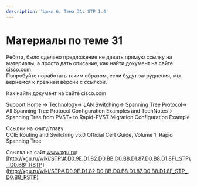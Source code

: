 ```yaml
---
description: 'Цикл 6, Тема 31: STP 1.4'
---
```


# Материалы по теме 31

Ребята, было сделано предложение не давать прямую ссылку на материалы, а просто дать описание, как найти документ на сайте cisco.com  
Попробуйте поработать таким образом, если будут затруднения, мы вернемся к прежней версии с ссылкой.

Как найти документ на сайте cisco.com

Support Home → Technology→ LAN Switching→ Spanning Tree Protocol→ All Spanning Tree Protocol Configuration Examples and TechNotes→ Spanning Tree from PVST+ to Rapid-PVST Migration Configuration Example

Ссылки на книгу/главу:  
CCIE Routing and Switching v5.0 Official Cert Guide, Volume 1, Rapid Spanning Tree

Ссылка на сайт www.xgu.ru:  
[http://xgu.ru/wiki/STP\#.D0.9E.D1.82.D0.BB.D0.B8.D1.87.D0.B8.D1.8F\_STP\_.D0.B8\_RSTP](http://xgu.ru/wiki/STP#.D0.9E.D1.82.D0.BB.D0.B8.D1.87.D0.B8.D1.8F_STP_.D0.B8_RSTP)

